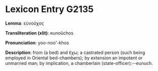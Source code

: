 # Lexicon Entry G2135

**Lemma**: εὐνοῦχος

**Transliteration (xlit)**: eunoûchos

**Pronunciation**: yoo-noo'-khos

**Description**:
from  (a bed) and ἔχω; a castrated person (such being employed in Oriental bed-chambers); by extension an impotent or unmarried man; by implication, a chamberlain (state-officer):--eunuch.
